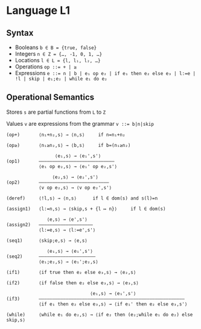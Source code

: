 # Language L1

## Syntax

- Booleans `b ∈ B = {true, false}`
- Integers `n ∈ Z = {…, -1, 0, 1, …}`
- Locations `l ∈ L = {l, l₁, l₂, …}`
- Operations `op ::= + | ≥`
- Expressions `e ::= n | b | e₁ op e₂ | if e₁ then e₂ else e₃ | l:=e | !l | skip | e₁;e₂ | while e₁ do e₂`

## Operational Semantics

Stores `s` are partial functions from `L` to `Z`

Values `v` are expressions from the grammar `v ::= b|n|skip`

```text
(op+)       ⟨n₁+n₂,s⟩ → ⟨n,s⟩     if n=n₁+n₂

(op≥)       ⟨n₁≥n₂,s⟩ → ⟨b,s⟩     if b=(n₁≥n₂)

                  ⟨e₁,s⟩ → ⟨e₁',s'⟩
(op1)       ————————————————————————————
            ⟨e₁ op e₂,s⟩ → ⟨e₁' op e₂,s'⟩

                 ⟨e₂,s⟩ → ⟨e₂',s'⟩
(op2)       ——————————————————————————
            ⟨v op e₂,s⟩ → ⟨v op e₂',s'⟩

(deref)     ⟨!l,s⟩ → ⟨n,s⟩      if l ∈ dom(s) and s(l)=n

(assign1)   ⟨l:=n,s⟩ → ⟨skip,s + {l ↦ n}⟩     if l ∈ dom(s)

               ⟨e,s⟩ → ⟨e',s'⟩
(assign2)   ————————————————————
            ⟨l:=e,s⟩ → ⟨l:=e',s'⟩

(seq1)      ⟨skip;e,s⟩ → ⟨e,s⟩

               ⟨e₁,s⟩ → ⟨e₁',s'⟩
(seq2)      —————————————————————
            ⟨e₁;e₂,s⟩ → ⟨e₁';e₂,s⟩

(if1)       ⟨if true then e₂ else e₃,s⟩ → ⟨e₂,s⟩

(if2)       ⟨if false then e₂ else e₃,s⟩ → ⟨e₃,s⟩

                               ⟨e₁,s⟩ → ⟨e₁',s'⟩
(if3)       ——————————————————————————————————————————————————————
            ⟨if e₁ then e₂ else e₃,s⟩ → ⟨if e₁' then e₂ else e₃,s'⟩

(while)     ⟨while e₁ do e₂,s⟩ → ⟨if e₂ then (e₂;while e₁ do e₂) else skip,s⟩
```
